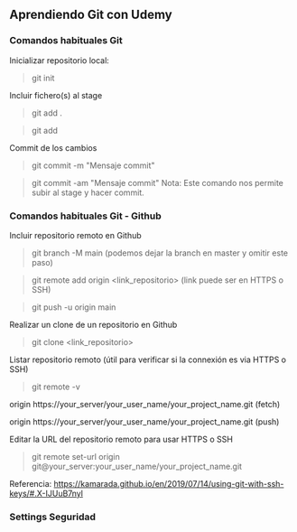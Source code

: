 ## Aprendiendo Git con Udemy



### Comandos habituales Git

Inicializar repositorio local:
> git init

Incluir fichero(s) al stage
> git add .

> git add <fichero>

Commit de los cambios
> git commit -m "Mensaje commit"

> git commit -am "Mensaje commit" Nota: Este comando nos permite subir al stage y hacer commit.



### Comandos habituales Git - Github

Incluir repositorio remoto en Github
> git branch -M main  (podemos dejar la branch en master y omitir este paso)

> git remote add origin <link_repositorio>  (link puede ser en HTTPS o SSH)

> git push -u origin main

Realizar un clone de un repositorio en Github
> git clone <link_repositorio>

Listar repositorio remoto (útil para verificar si la connexión es via HTTPS o SSH)
> git remote -v

origin  https://your_server/your_user_name/your_project_name.git (fetch)

origin  https://your_server/your_user_name/your_project_name.git (push)


Editar la URL del repositorio remoto para usar HTTPS o SSH
> git remote set-url origin git@your_server:your_user_name/your_project_name.git

Referencia: https://kamarada.github.io/en/2019/07/14/using-git-with-ssh-keys/#.X-IJUuB7nyl


### Settings Seguridad

#### 
